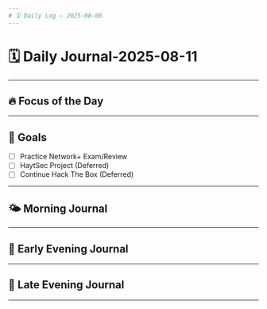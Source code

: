```yaml
---
# 🗓️ Daily Log — 2025-08-08
---
```

# 🗓️ Daily Journal-2025-08-11

---
## 🔥 Focus of the Day

---
## 🎯 Goals
- [ ] Practice Network+ Exam/Review
- [ ] HaytSec Project (Deferred)
- [ ] Continue Hack The Box (Deferred)

---
## 🌤️ Morning Journal
 
---
## 🌙 Early Evening Journal

---
## 🌙 Late Evening Journal

---



